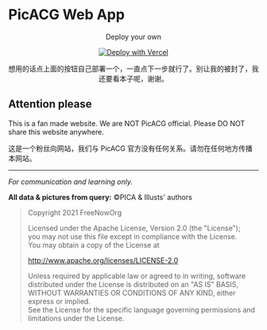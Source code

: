 # PicACG Web App

<div align="center">

Deploy your own

[![Deploy with Vercel](https://vercel.com/button)](https://vercel.com/new/clone?repository-url=https%3A%2F%2Fgithub.com%2FFreeNowOrg%2FPicaComicNow&demo-title=PicACG%20Web%20App&demo-url=https%3A%2F%2Fpica-comic.vercel.app)

想用的话点上面的按钮自己部署一个，一直点下一步就行了。别让我的被封了，我还要看本子呢，谢谢。

</div>

## Attention please

This is a fan made website. We are NOT PicACG official. Please DO NOT share this website anywhere.

这是一个粉丝向网站，我们与 PicACG 官方没有任何关系。请勿在任何地方传播本网站。

---

_For communication and learning only._

**All data & pictures from query:** &copy;PICA & Illusts' authors

> Copyright 2021 FreeNowOrg
>
> Licensed under the Apache License, Version 2.0 (the "License");<br>
> you may not use this file except in compliance with the License.<br>
> You may obtain a copy of the License at
>
> http://www.apache.org/licenses/LICENSE-2.0
>
> Unless required by applicable law or agreed to in writing, software<br>
> distributed under the License is distributed on an "AS IS" BASIS,<br>
> WITHOUT WARRANTIES OR CONDITIONS OF ANY KIND, either express or implied.<br>
> See the License for the specific language governing permissions and<br>
> limitations under the License.


